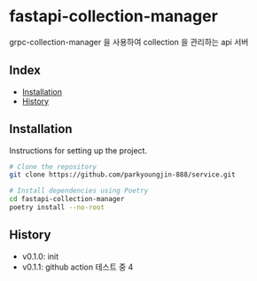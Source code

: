 # fastapi-collection-manager

grpc-collection-manager 을 사용하여 collection 을 관리하는 api 서버

## Index

- [Installation](#installation)
- [History](#History)

## Installation

Instructions for setting up the project.

```bash
# Clone the repository
git clone https://github.com/parkyoungjin-888/service.git

# Install dependencies using Poetry
cd fastapi-collection-manager
poetry install --no-root
```

## History
+ v0.1.0: init 
+ v0.1.1: github action 테스트 중 4
